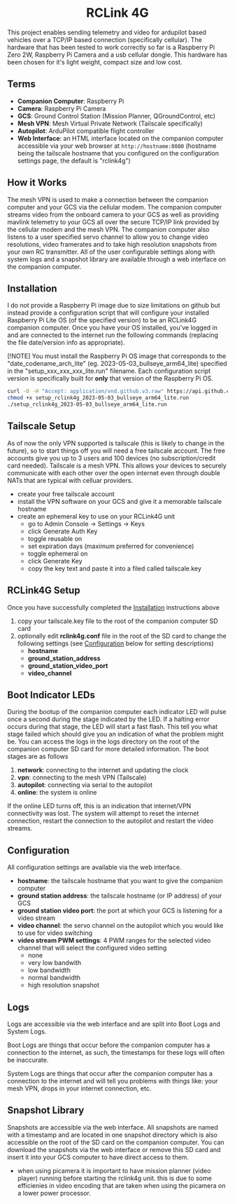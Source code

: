 <h1 style="text-align: center">RCLink 4G</h1>

This project enables sending telemetry and video for ardupilot based vehicles
over a TCP/IP based connection (specifically cellular).  The hardware
that has been tested to work correctly so far is a Raspberry Pi Zero 2W,
Raspberry Pi Camera and a usb cellular dongle.  This hardware has been chosen
for it's light weight, compact size and low cost.



## Terms

- **Companion Computer**: Raspberry Pi
- **Camera**: Raspberry Pi Camera
- **GCS**: Ground Control Station (Mission Planner, QGroundControl, etc)
- **Mesh VPN**: Mesh Virtual Private Network (Tailscale specifically)
- **Autopilot**: ArduPilot compatible flight controller
- **Web Interface**: an HTML interface located on the companion computer accessible
via your web browser at `http://hostname:8080` (hostname being the tailscale hostname
that you configured on the configuration settings page, the default is "rclink4g")



## How it Works

The mesh VPN is used to make a connection between the companion computer and your GCS
via the cellular modem.  The companion computer streams video from the onboard
camera to your GCS as well as providing mavlink telemetry to your GCS all over the
secure TCP/IP link provided by the cellular modem and the mesh VPN.  The companion
computer also listens to a user specified servo channel to allow you to change video
resolutions, video framerates and to take high resolution snapshots from your own
RC transmitter. All of the user configurable settings along with system logs and a
snapshot library are available through a web interface on the companion computer.



## Installation

I do not provide a Raspberry Pi image due to size limitations on github but instead
provide a configuration script that will configure your installed Raspberry Pi
Lite OS (of the specified version) to be an RCLink4G companion computer. Once you
have your OS installed, you've logged in and are connected to the internet run the
following commands (replacing the file date/version info as appropriate).

[!NOTE]
You must install the Raspberry Pi OS image that corresponds to the
"date_codename_arch_lite" (eg. 2023-05-03_bullseye_arm64_lite) specified in the
"setup_xxx_xxx_xxx_lite.run" filename.  Each configuration script version is
specifically built for **only** that version of the Raspberry Pi OS.

```bash
curl -O -H "Accept: application/vnd.github.v3.raw" https://api.github.com/repos/duaneodom/rclink4g/contents/dist/setup_rclink4g_2023-05-03_bullseye_arm64_lite.run
chmod +x setup_rclink4g_2023-05-03_bullseye_arm64_lite.run
./setup_rclink4g_2023-05-03_bullseye_arm64_lite.run
```



## Tailscale Setup

As of now the only VPN supported is tailscale (this is likely to change in the
future), so to start things off you will need a free tailscale account.  The free
accounts give you up to 3 users and 100 devices (no subscription/credit card needed).
Tailscale is a mesh VPN.  This allows your devices to securely communicate with
each other over the open internet even through double NATs that are typical with
celluar providers.

- create your free tailscale account
- install the VPN software on your GCS and give it a memorable tailscale hostname
- create an ephemeral key to use on your RCLink4G unit
    - go to Admin Console -> Settings -> Keys
    - click Generate Auth Key
    - toggle reusable on
    - set expiration days (maximum preferred for convenience)
    - toggle ephemeral on
    - click Generate Key
    - copy the key text and paste it into a filed called tailscale.key



## RCLink4G Setup

Once you have successfully completed the [Installation](#installation) instructions above

1. copy your tailscale.key file to the root of the companion computer SD card
2. optionally edit **rclink4g.conf** file in the root of the SD card to change the following settings (see [Configuration](#configuration) below for setting descriptions)
    - **hostname**
    - **ground_station_address**
    - **ground_station_video_port**
    - **video_channel**



## Boot Indicator LEDs

During the bootup of the companion computer each indicator LED will pulse once a
second during the stage indicated by the LED.  If a halting error occurs during
that stage, the LED will start a fast flash.  This tell you what stage failed
which should give you an indication of what the problem might be.  You can access
the logs in the logs directory on the root of the companion computer SD card for
more detailed information.  The boot stages are as follows

1. **network**: connecting to the internet and updating the clock
2. **vpn**: connecting to the mesh VPN (Tailscale)
3. **autopilot**: connecting via serial to the autopilot
4. **online**: the system is online

If the online LED turns off, this is an indication that internet/VPN connectivity
was lost.  The system will attempt to reset the internet connection, restart the connection
to the autopilot and restart the video streams.



## Configuration

All configuration settings are available via the web interface.

- **hostname**: the tailscale hostname that you want to give the companion computer
- **ground station address**: the tailscale hostname (or IP address) of your GCS
- **ground station video port**: the port at which your GCS is listening for a video stream
- **video channel**: the servo channel on the autopilot which you would like to
use for video switching
- **video stream PWM settings**: 4 PWM ranges for the selected video channel that
will select the configured video setting
    - none
    - very low bandwith
    - low bandwidth
    - normal bandwidth
    - high resolution snapshot



## Logs

Logs are accessible via the web interface and are split into Boot Logs and System Logs.

Boot Logs are things that occur before the companion computer has a connection to
the internet, as such, the timestamps for these logs will often be inaccurate.

System Logs are things that occur after the companion computer has a connection to
the internet and will tell you problems with things like: your mesh VPN, drops
in your internet connection, etc.



## Snapshot Library

Snapshots are accessible via the web interface.  All snapshots are named with a
timestamp and are located in one snapshot directory which is also accessible on
the root of the SD card on the companion computer.  You can download the snapshots
via the web interface or remove this SD card and insert it into your GCS computer
to have direct access to them.




*   when using picamera it is important to have mission planner (video player)
    running before starting the rclink4g unit.  this is due to some efficienies
    in video encoding that are taken when using the picamera on a lower power
    processor.
